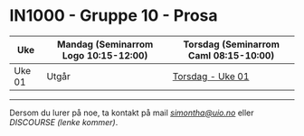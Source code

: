 # IN1000 - Gruppe 10 - Prosa

| Uke    | Mandag (Seminarrom Logo 10:15-12:00) | Torsdag (Seminarrom Caml 08:15-10:00) |
| ------ | ------------------------------------ | ------------------------------------- |
| Uke 01 | Utgår                                | [Torsdag - Uke 01](./uke01/torsdag/)  |

---

Dersom du lurer på noe, ta kontakt på mail *simontha@uio.no* eller _DISCOURSE (lenke kommer)_.
